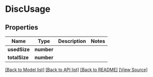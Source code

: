 ﻿# DiscUsage


## Properties
Name | Type | Description | Notes
------------ | ------------- | ------------- | -------------
**usedSize** | **number** |  | 
**totalSize** | **number** |  | 

[[Back to Model list]](../README.md#documentation-for-models) [[Back to API list]](../README.md#documentation-for-api-endpoints) [[Back to README]](../README.md) [[View Source]](../src/models/discUsage.ts)

